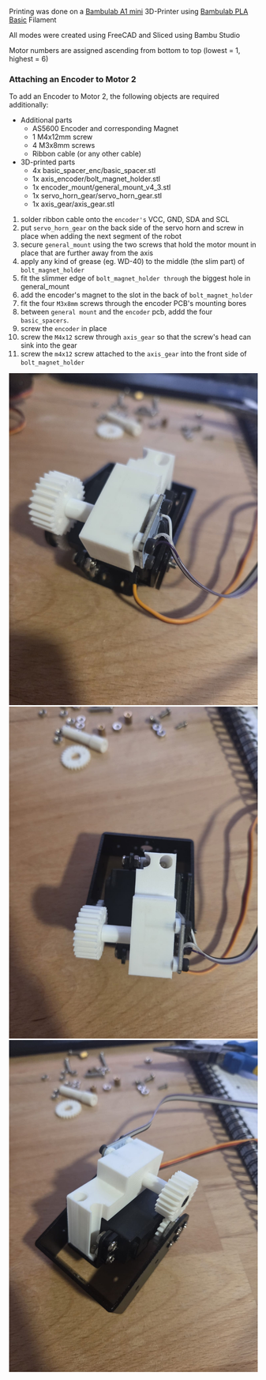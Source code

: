 Printing was done on a [Bambulab A1 mini](https://eu.store.bambulab.com/de/products/a1-mini) 3D-Printer using [Bambulab PLA Basic](https://eu.store.bambulab.com/de/products/pla-basic-filament) Filament

All modes were created using FreeCAD and Sliced using Bambu Studio

Motor numbers are assigned ascending from bottom to top (lowest = 1, highest = 6)

### Attaching an Encoder to Motor 2

To add an Encoder to Motor 2, the following objects are required additionally:

- Additional parts
  - AS5600 Encoder and corresponding Magnet
  - 1 M4x12mm screw
  - 4 M3x8mm screws
  - Ribbon cable (or any other cable)
- 3D-printed parts
  - 4x basic_spacer_enc/basic_spacer.stl
  - 1x axis_encoder/bolt_magnet_holder.stl
  - 1x encoder_mount/general_mount_v4_3.stl
  - 1x servo_horn_gear/servo_horn_gear.stl
  - 1x axis_gear/axis_gear.stl


1. solder ribbon cable onto the ```encoder's``` VCC, GND, SDA and SCL
2. put ```servo_horn_gear``` on the back side of the servo horn and screw in place when adding the next segment of the robot
3. secure ```general_mount``` using the two screws that hold the motor mount in place that are further away from the axis
4. apply any kind of grease (eg. WD-40) to the middle (the slim part) of ```bolt_magnet_holder```
5. fit the slimmer edge of ```bolt_magnet_holder through``` the biggest hole in general_mount
6. add the encoder's magnet to the slot in the back of ```bolt_magnet_holder```
7. fit the four ```M3x8mm``` screws through the encoder PCB's mounting bores
8. between ```general mount``` and the ```encoder``` pcb, addd the four ```basic_spacers```.
9. screw the ```encoder``` in place
10. screw the ```M4x12``` screw through ```axis_gear``` so that the screw's head can sink into the gear
11. screw the ```m4x12``` screw attached to the ```axis_gear``` into the front side of ```bolt_magnet_holder```

![Motor 2 image 1](img/M2_1.jpeg)
![Motor 2 image 2](img/M2_2.jpeg)
![Motor 2 image 3](img/M2_3.jpeg)
